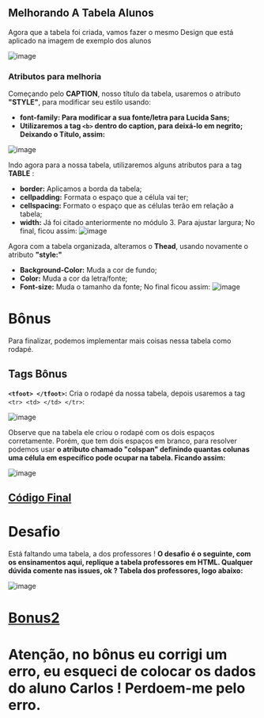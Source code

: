 ## Melhorando A Tabela Alunos
Agora que a tabela foi criada, vamos fazer o mesmo Design que está aplicado na imagem de exemplo dos alunos

![image](https://github.com/Karlos-Eduardo-Mrqs/Construcao-Html-Css-Javascript/assets/172524894/8f046efe-e8cc-42b9-9032-940e9a0fccc6)

### Atributos para melhoria
Começando pelo **CAPTION**, nosso título da tabela, usaremos o atributo **"STYLE"**, para modificar seu estilo usando:
- **font-family: Para modificar a sua fonte/letra para Lucida Sans;**
- **Utilizaremos a tag ``<b>`` dentro do caption, para deixá-lo em negrito; Deixando o Título, assim:**

![image](https://github.com/Karlos-Eduardo-Mrqs/Construcao-Html-Css-Javascript/assets/172524894/f67d1852-6130-41d8-be63-c52d7f79e61c)

Indo agora para a nossa tabela, utilizaremos alguns atributos para a tag **TABLE** :
- **border:** Aplicamos a borda da tabela;
- **cellpadding:** Formata o espaço que a célula vai ter;
- **cellspacing:** Formato o espaço que as células terão em relação a tabela;
- **width:** Já foi citado anteriormente no módulo 3. Para ajustar largura; No final, ficou assim:
![image](https://github.com/Karlos-Eduardo-Mrqs/Construcao-Html-Css-Javascript/assets/172524894/03ac2e50-d099-4341-9ff2-2a66a748da77)

Agora com a tabela organizada, alteramos o **Thead**, usando novamente o atributo **"style:"**
- **Background-Color:** Muda a cor de fundo;
- **Color:** Muda a cor da letra/fonte;
- **Font-size:** Muda o tamanho da fonte; No final ficou assim:
![image](https://github.com/Karlos-Eduardo-Mrqs/Construcao-Html-Css-Javascript/assets/172524894/569811a2-9fcb-4cfc-9271-2a48b49426be)

# Bônus
Para finalizar, podemos implementar mais coisas nessa tabela como rodapé.

## Tags Bônus
**`` <tfoot> </tfoot> ``:** Cria o rodapé da nossa tabela, depois usaremos a tag ``<tr> <td> </td> </tr>``:

![image](https://github.com/Karlos-Eduardo-Mrqs/Construcao-Html-Css-Javascript/assets/172524894/2d3f2699-18d5-4228-9812-b4684e113dd0)

Observe que na tabela ele criou o rodapé com os dois espaços corretamente. Porém, que tem dois espaços em branco, para resolver podemos usar **o atributo chamado "colspan" definindo quantas colunas uma célula em específico pode ocupar na tabela. Ficando assim:**

![image](https://github.com/Karlos-Eduardo-Mrqs/Construcao-Html-Css-Javascript/assets/172524894/93c426ca-1247-440d-8c2f-228e4dd3c7ca)

## [Código Final](https://github.com/Karlos-Eduardo-Mrqs/Construction-Html-Css-Javascript/blob/Test/Constru%C3%A7%C3%A3o-Html/M%C3%B3dulo%20-%204(Tabelas)/tabelas.html)

# Desafio
Está faltando uma tabela, a dos professores ! **O desafio é o seguinte, com os ensinamentos aqui, replique a tabela professores em HTML. Qualquer dúvida comente nas issues, ok ? Tabela dos professores, logo abaixo:**

![image](https://github.com/Karlos-Eduardo-Mrqs/Construcao-Html-Css-Javascript/assets/172524894/82aabe57-181d-4af8-9da4-0b88f76d3b07)
# [Bonus2](https://www.homehost.com.br/blog/criar-sites/tabela-html/)

# Atenção, no bônus eu corrigi um erro, eu esqueci de colocar os dados do aluno Carlos ! Perdoem-me pelo erro.
